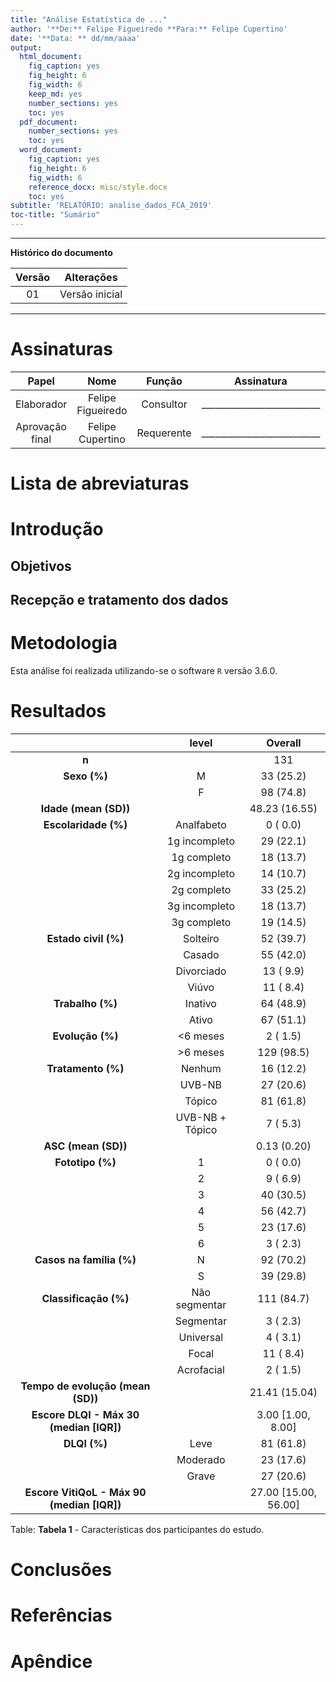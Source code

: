 ```yaml
---
title: "Análise Estatística de ..."
author: '**De:** Felipe Figueiredo **Para:** Felipe Cupertino'
date: '**Data: ** dd/mm/aaaa'
output:
  html_document:
    fig_caption: yes
    fig_height: 6
    fig_width: 6
    keep_md: yes
    number_sections: yes
    toc: yes
  pdf_document:
    number_sections: yes
    toc: yes
  word_document:
    fig_caption: yes
    fig_height: 6
    fig_width: 6
    reference_docx: misc/style.docx
    toc: yes
subtitle: 'RELATÓRIO: analise_dados_FCA_2019'
toc-title: "Sumário"
---
```




---

**Histórico do documento**


| Versão |   Alterações   |
|:------:|:--------------:|
|   01   | Versão inicial |

---

# Assinaturas


|      Papel      |       Nome        |   Função   |         Assinatura         |     Data      |
|:---------------:|:-----------------:|:----------:|:--------------------------:|:-------------:|
|   Elaborador    | Felipe Figueiredo | Consultor  | __________________________ | _____________ |
| Aprovação final | Felipe Cupertino  | Requerente | __________________________ | _____________ |

# Lista de abreviaturas

# Introdução

## Objetivos

## Recepção e tratamento dos dados

# Metodologia

Esta análise foi realizada utilizando-se o software `R` versão 3.6.0.

<!-- The exact confidence intervals (CIs) of binomial proportions were calculated using package `exactci` (version 1.3.3). -->

# Resultados




|                   &nbsp;                   |      level      |       Overall        |
|:------------------------------------------:|:---------------:|:--------------------:|
|                   **n**                    |                 |         131          |
|                **Sexo (%)**                |        M        |      33 (25.2)       |
|                                            |        F        |      98 (74.8)       |
|           **Idade (mean (SD))**            |                 |    48.23 (16.55)     |
|            **Escolaridade (%)**            |   Analfabeto    |       0 ( 0.0)       |
|                                            |  1g incompleto  |      29 (22.1)       |
|                                            |   1g completo   |      18 (13.7)       |
|                                            |  2g incompleto  |      14 (10.7)       |
|                                            |   2g completo   |      33 (25.2)       |
|                                            |  3g incompleto  |      18 (13.7)       |
|                                            |   3g completo   |      19 (14.5)       |
|            **Estado civil (%)**            |    Solteiro     |      52 (39.7)       |
|                                            |     Casado      |      55 (42.0)       |
|                                            |   Divorciado    |      13 ( 9.9)       |
|                                            |      Viúvo      |      11 ( 8.4)       |
|              **Trabalho (%)**              |     Inativo     |      64 (48.9)       |
|                                            |      Ativo      |      67 (51.1)       |
|              **Evolução (%)**              |    <6 meses     |       2 ( 1.5)       |
|                                            |    >6 meses     |      129 (98.5)      |
|             **Tratamento (%)**             |     Nenhum      |      16 (12.2)       |
|                                            |     UVB-NB      |      27 (20.6)       |
|                                            |     Tópico      |      81 (61.8)       |
|                                            | UVB-NB + Tópico |       7 ( 5.3)       |
|            **ASC (mean (SD))**             |                 |     0.13 (0.20)      |
|              **Fototipo (%)**              |        1        |       0 ( 0.0)       |
|                                            |        2        |       9 ( 6.9)       |
|                                            |        3        |      40 (30.5)       |
|                                            |        4        |      56 (42.7)       |
|                                            |        5        |      23 (17.6)       |
|                                            |        6        |       3 ( 2.3)       |
|          **Casos na família (%)**          |        N        |      92 (70.2)       |
|                                            |        S        |      39 (29.8)       |
|           **Classificação (%)**            |  Não segmentar  |      111 (84.7)      |
|                                            |    Segmentar    |       3 ( 2.3)       |
|                                            |    Universal    |       4 ( 3.1)       |
|                                            |      Focal      |      11 ( 8.4)       |
|                                            |   Acrofacial    |       2 ( 1.5)       |
|     **Tempo de evolução (mean (SD))**      |                 |    21.41 (15.04)     |
|  **Escore DLQI - Máx 30 (median [IQR])**   |                 |  3.00 [1.00, 8.00]   |
|                **DLQI (%)**                |      Leve       |      81 (61.8)       |
|                                            |    Moderado     |      23 (17.6)       |
|                                            |      Grave      |      27 (20.6)       |
| **Escore VitiQoL - Máx 90 (median [IQR])** |                 | 27.00 [15.00, 56.00] |

Table: **Tabela 1** - Características dos participantes do estudo.

<!-- # Exceções e Desvios do teste -->

# Conclusões


# Referências

# Apêndice

